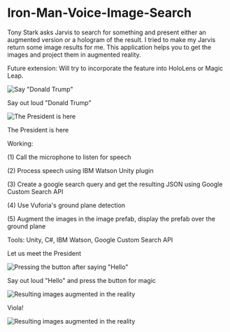 # Iron-Man-Voice-Image-Search

Tony Stark asks Jarvis to search for something and present either an augmented version or a hologram of the result. I tried to make my Jarvis return some image results for me. This application helps you to get the images and project them in augmented reality.

Future extension: Will try to incorporate the feature into HoloLens or Magic Leap.

![Say "Donald Trump"](https://github.com/adityaiiitv/Iron-Man-Voice-Image-Search/blob/master/4.PNG)

Say out loud "Donald Trump"

![The President is here](https://github.com/adityaiiitv/Iron-Man-Voice-Image-Search/blob/master/5.PNG)

The President is here

Working:

(1) Call the microphone to listen for speech

(2) Process speech using IBM Watson Unity plugin

(3) Create a google search query and get the resulting JSON using Google Custom Search API

(4) Use Vuforia's ground plane detection

(5) Augment the images in the image prefab, display the prefab over the ground plane

Tools: Unity, C#, IBM Watson, Google Custom Search API

Let us meet the President

![Pressing the button after saying "Hello"](https://github.com/adityaiiitv/Iron-Man-Voice-Image-Search/blob/master/1.PNG)

Say out loud "Hello" and press the button for magic

![Resulting images augmented in the reality](https://github.com/adityaiiitv/Iron-Man-Voice-Image-Search/blob/master/2.PNG)

Viola!

![Resulting images augmented in the reality](https://github.com/adityaiiitv/Iron-Man-Voice-Image-Search/blob/master/3.PNG)
